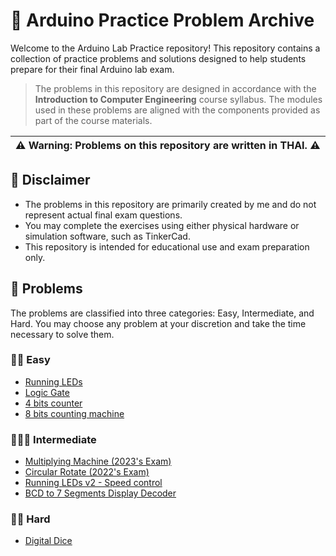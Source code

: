 # 📂 Arduino Practice Problem Archive

Welcome to the Arduino Lab Practice repository! This repository contains a collection of practice problems and solutions designed to help students prepare for their final Arduino lab exam.
> The problems in this repository are designed in accordance with the **Introduction to Computer Engineering** course syllabus. The modules used in these problems are aligned with the components provided as part of the course materials.

| ⚠️ **Warning:** Problems on this repository are written in THAI. ⚠️  |
| --- |

## 📍 Disclaimer

- The problems in this repository are primarily created by me and do not represent actual final exam questions.
- You may complete the exercises using either physical hardware or simulation software, such as TinkerCad.
- This repository is intended for educational use and exam preparation only.

## 📑 Problems

The problems are classified into three categories: Easy, Intermediate, and Hard. You may choose any problem at your discretion and take the time necessary to solve them.

### 👶🏻 Easy

- [Running LEDs](./1-easy/01-running-leds/)
- [Logic Gate](./1-easy/02-logic-gate/)
- [4 bits counter](./1-easy/03-4-bits-counter/)
- [8 bits counting machine](./1-easy/04-8-bits-counting-machine/)

### 👨🏻‍🦲 Intermediate

- [Multiplying Machine (2023's Exam)](./2-intermediate/01-multiplying-machine/)
- [Circular Rotate (2022's Exam)](./2-intermediate/02-circular-rotate/)
- [Running LEDs v2 - Speed control](./2-intermediate/03-running-leds-v2/)
- [BCD to 7 Segments Display Decoder](./2-intermediate/04-bcd-to-ssd-decoder/)

### 👴🏻 Hard

- [Digital Dice](./3-hard/01-digital-dice/)